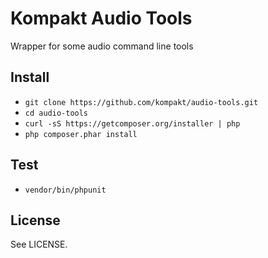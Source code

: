 # Kompakt Audio Tools

Wrapper for some audio command line tools

## Install

+ `git clone https://github.com/kompakt/audio-tools.git`
+ `cd audio-tools`
+ `curl -sS https://getcomposer.org/installer | php`
+ `php composer.phar install`

## Test

+ `vendor/bin/phpunit`

## License

See LICENSE.